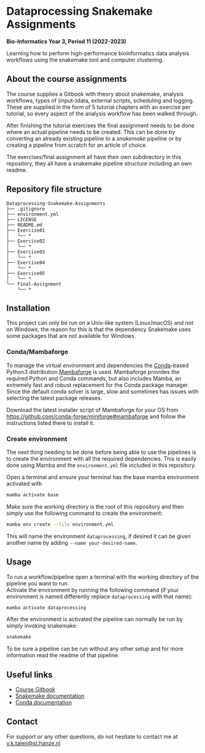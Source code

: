 # Dataprocessing Snakemake Assignments
**Bio-Informatics Year 3, Period 11 (2022-2023)**

Learning how to perform high-performance bioinformatics data analysis workflows using the snakemake tool and computer clustering.


## About the course assignments
The course supplies a Gitbook with theory about snakemake, analysis workflows, types of (input-)data, external scripts, scheduling and logging.
These are supplied in the form of 5 tutorial chapters with an exercise per tutorial, so every aspect of the analysis workflow has been walked through.

After finishing the tutorial exercises the final assignment needs to be done where an actual pipeline needs to be created. 
This can be done by converting an already existing pipeline to a *snakemake* pipeline or by creating a pipeline from scratch for an article of choice.

The exercises/final assignment all have their own subdirectory in this repository, they all have a snakemake pipeline structure including an own readme.


## Repository file structure
```
Dataprocessing-Snakemake-Assignments
├── .gitignore
├── environment.yml
├── LICENSE
├── README.md
├── Exercise01
│   └── *
├── Exercise02
│   └── *
├── Exercise03
│   └── *
├── Exercise04
│   └── *
├── Exercise05
│   └── *
└── Final-Assignment
    └── *
```


## Installation
This project can only be run on a Unix-like system (Linux/macOS) and not on Windows, the reason for this is that the dependency Snakemake uses some packages that are not available for Windows.

### Conda/Mambaforge
To manage the virtual environment and dependencies the [Conda](https://conda.io/)-based Python3 distribution [Mambaforge](https://github.com/conda-forge/miniforge#mambaforge) is used.
Mambaforge provides the required Python and Conda commands, but also includes Mamba, an extremely fast and robust replacement for the Conda package manager. 
Since the default conda solver is large, slow and sometimes has issues with selecting the latest package releases.

Download the latest installer script of Mambaforge for your OS from https://github.com/conda-forge/miniforge#mambaforge and follow the instructions listed there to install it.

### Create environment
The next thing needing to be done before being able to use the pipelines is to create the environment with all the required dependencies. 
This is easily done using Mamba and the `environment.yml` file included in this repository.

Open a terminal and ensure your terminal has the base mamba environment activated with
```bash
mamba activate base
```
Make sure the working directory is the root of this repository and then simply use the following command to create the environment:
```bash
mamba env create --file environment.yml
```
This will name the environment `dataprocessing`, if desired it can be given another name by adding `--name your-desired-name`.


## Usage
To run a workflow/pipeline open a terminal with the working directory of the pipeline you want to run.  
Activate the environment by running the following command (if your environment is named differently replace `dataprocessing` with that name):
```bash
mamba activate dataprocessing
```
After the environment is activated the pipeline can normally be run by simply invoking snakemake:
```bash
snakemake
```
To be sure a pipeline can be run without any other setup and for more information read the readme of that pipeline.


## Useful links  
* [Course Gitbook](https://fennaf.gitbook.io/bfvh4dsp1/)  
* [Snakemake documentation](https://snakemake.readthedocs.io/en/latest)  
* [Conda documentation](https://docs.conda.io/projects/conda/en/latest)  


## Contact
For support or any other questions, do not hesitate to contact me at v.k.talen@st.hanze.nl
